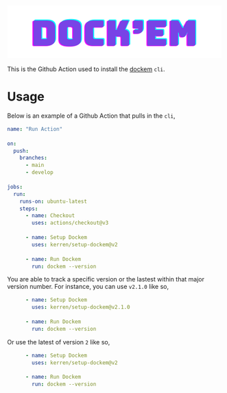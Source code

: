 ![Dockem](docs/logo.png)

This is the Github Action used to install the [dockem](https://github.com/kerren/dockem) `cli`.

# Usage

Below is an example of a Github Action that pulls in the `cli`,

```yaml
name: "Run Action"

on:
  push:
    branches:
      - main
      - develop

jobs:
  run:
    runs-on: ubuntu-latest
    steps:
      - name: Checkout
        uses: actions/checkout@v3

      - name: Setup Dockem
        uses: kerren/setup-dockem@v2

      - name: Run Dockem
        run: dockem --version
```

You are able to track a specific version or the lastest within that major version number. For instance, you can use `v2.1.0` like so,

```yaml
      - name: Setup Dockem
        uses: kerren/setup-dockem@v2.1.0

      - name: Run Dockem
        run: dockem --version
```

Or use the latest of version `2` like so,
```yaml
      - name: Setup Dockem
        uses: kerren/setup-dockem@v2

      - name: Run Dockem
        run: dockem --version
```
